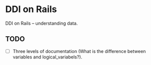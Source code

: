 DDI on Rails
============

DDI on Rails – understanding data.

TODO
----

- [ ] Three levels of documentation (What is the difference between variables
  and logical_variabels?).
